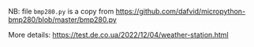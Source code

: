 NB: file `bmp280.py` is a copy from
<https://github.com/dafvid/micropython-bmp280/blob/master/bmp280.py>

More details:
<https://test.de.co.ua/2022/12/04/weather-station.html>
